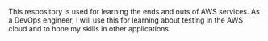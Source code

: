 This respository is used for learning the ends and outs of AWS services. As a DevOps engineer, I will use this for learning about testing in the AWS cloud and to hone my skills in other applications. 
